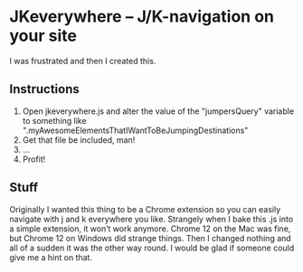 # JKeverywhere – J/K-navigation on your site

I was frustrated and then I created this.

## Instructions

1. Open jkeverywhere.js and alter the value of the "jumpersQuery" variable to something like ".myAwesomeElementsThatIWantToBeJumpingDestinations"
2. Get that file be included, man!
3. ...
4. Profit!

## Stuff

Originally I wanted this thing to be a Chrome extension so you can easily navigate with j and k everywhere you like. Strangely when I bake this .js into a simple extension, it won’t work anymore. Chrome 12 on the Mac was fine, but Chrome 12 on Windows did strange things. Then I changed nothing and all of a sudden it was the other way round. I would be glad if someone could give me a hint on that.